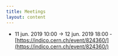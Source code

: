 ```yaml
---
title: Meetings
layout: content
---
```


- 11 jun. 2019 10:00  → 12 jun. 2019 18:00  - [https://indico.cern.ch/event/824360/](https://indico.cern.ch/event/824360/)

